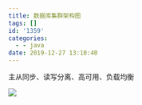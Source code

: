 ```yaml
---
title: 数据库集群架构图
tags: []
id: '1359'
categories:
  - - java
date: 2019-12-27 13:10:40
---
```


主从同步、读写分离、高可用、负载均衡

![](https://www.zby123.club/wp-content/uploads/2019/12/数据库集群搭建（主从同步、读写分离、高可用、负载均衡）.png)